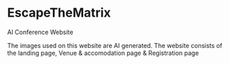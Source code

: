 # EscapeTheMatrix
AI Conference Website

The images used on this website are AI generated.
The website consists of the landing page, Venue & accomodation page & Registration page
